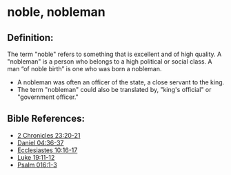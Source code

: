 # noble, nobleman #

## Definition: ##

The term "noble" refers to something that is excellent and of high quality. A "nobleman" is a person who belongs to a high political or social class. A man “of noble birth” is one who was born a nobleman.

* A nobleman was often an officer of the state, a close servant to the king.
* The term "nobleman" could also be translated by, "king's official" or "government officer."

## Bible References: ##

* [2 Chronicles 23:20-21](en/tn/2ch/help/23/20)
* [Daniel 04:36-37](en/tn/dan/help/04/36)
* [Ecclesiastes 10:16-17](en/tn/ecc/help/10/16)
* [Luke 19:11-12](en/tn/luk/help/19/11)
* [Psalm 016:1-3](en/tn/psa/help/16/01)